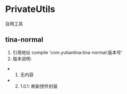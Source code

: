 # PrivateUtils
自用工具

## tina-normal
1. 引用地址 compile 'com.yutiantina:tina-normal:版本号'
2. 版本说明:
 - 1. 无内容
 - 2. 1.0.1: 刷新控件封装


